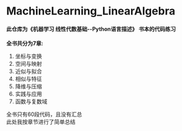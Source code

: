 # MachineLearning_LinearAlgebra
#### 此仓库为《机器学习 线性代数基础--Python语言描述》 书本的代码练习  
**全书共分为7章:**  
  
1. 坐标与变换   
2. 空间与映射  
3. 近似与拟合  
4. 相似与特征  
5. 降维与压缩  
6. 实践与应用  
7. 函数与复数域 

全书只有60段代码，且没有汇总  
此处我按章节进行了简单总结
